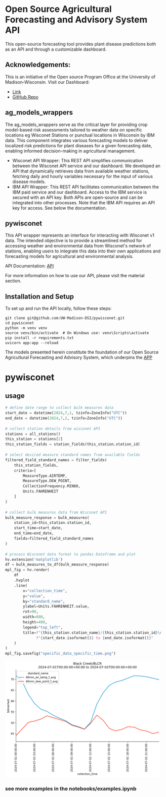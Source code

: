 # Open Source Agricultural Forecasting and Advisory System API
This open-source forecasting tool provides plant disease predictions both as an API and through a customizable dashboard.

## Acknowledgements:
This is an initiative of the Open source Program Office at the University of Madison-Wisconsin.
Visit our Dashboard:
- [Link](https://connect.doit.wisc.edu/tarspot_forecasting_app/)
- [GitHub Repo](https://github.com/UW-Madison-DSI/corn_disease_forecast_api.git)

## ag_models_wrappers
The ag_models_wrappers serve as the critical layer for providing crop model-based risk assessments tailored to weather data on specific locations eg Wisconet Stations or punctual locations in Wisconsin by IBM data. This component integrates various forecasting models to deliver localized risk predictions for plant diseases for a given forecasting date, enabling informed decision-making in agricultural management.
- Wisconet API Wrapper: This REST API simplifies communication between the Wisconet API service and our dashboard. We developed an API that dynamically retrieves data from available weather stations, fetching daily and hourly variables necessary for the input of various disease models.
- IBM API Wrapper: This REST API facilitates communication between the IBM paid service and our dashboard. Access to the IBM service is secured with an API key.
Both APIs are open-source and can be integrated into other processes. Note that the IBM API requires an API key for access.
See below the documentation.

## pywisconet
This API wrapper represents an interface for interacting with Wisconet v1 data. The intended objective is to provide a streamlined method for accessing weather and environmental data from Wisconet's network of stations, enabling users to integrate this data into their own applications and forecasting models for agricultural and environmental analysis.


API Documentation: [API](https://connect.doit.wisc.edu/pywisconet_wrapper/docs)

For more information on how to use our API, please visit the material section.

## Installation and Setup
To set up and run the API locally, follow these steps:

```
git clone git@github.com:UW-Madison-DSI/pywisconet.git
cd pywisconet
python -m venv venv
source venv/bin/activate  # On Windows use: venv\Scripts\activate
pip install -r requirements.txt
uvicorn app:app --reload
```

The models presented herein constitute the foundation of our Open Source Agricultural Forecasting and Advisory System, which underpins the [APP](https://github.com/UW-Madison-DSI/corn_disease_forecast_api.git) 


# pywisconet


## usage
```python
# define date range to collect bulk measures data
start_date = datetime(2024,7,1, tzinfo=ZoneInfo("UTC"))
end_date = datetime(2024,7,2, tzinfo=ZoneInfo("UTC"))

# collect station details from wisconet API
stations = all_stations()
this_station = stations[2]
this_station_fields = station_fields(this_station.station_id)

# select desired measure standard names from available fields
filtered_field_standard_names = filter_fields(
    this_station_fields, 
    criteria=[
        MeasureType.AIRTEMP, 
        MeasureType.DEW_POINT,
        CollectionFrequency.MIN60,
        Units.FAHRENHEIT
    ]
)

# collect bulk measures data from Wisconet API
bulk_measure_response = bulk_measures(
    station_id=this_station.station_id, 
    start_time=start_date, 
    end_time=end_date,
    fields=filtered_field_standard_names
)

# process Wisconet data format to pandas Dataframe and plot
hv.extension('matplotlib')
df = bulk_measures_to_df(bulk_measure_response)
mpl_fig = hv.render(
    df
    .hvplot
    .line(
        x="collection_time", 
        y="value",
        by="standard_name",
        ylabel=Units.FAHRENHEIT.value,
        rot=90,
        width=800, 
        height=400,
        legend="top_left",
        title=f"{this_station.station_name}/{this_station.station_id}\n"
              f"{start_date.isoformat()} to {end_date.isoformat()}"
    )
)
mpl_fig.savefig("specific_data_specific_time.png")
```
![Specific data over a specific time period](./notebooks/specific_data_specific_time.png)

### see more examples in the notebooks/examples.ipynb
